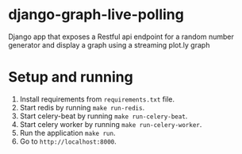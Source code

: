 # django-graph-live-polling
Django app that exposes a Restful api endpoint for a random number generator and display a graph using a streaming plot.ly graph

# Setup and running
1. Install requirements from `requirements.txt` file.
2. Start redis by running `make run-redis`.
3. Start celery-beat by running `make run-celery-beat`.
4. Start celery worker by running `make run-celery-worker`.
5. Run the application `make run`.
6. Go to `http://localhost:8000`.
